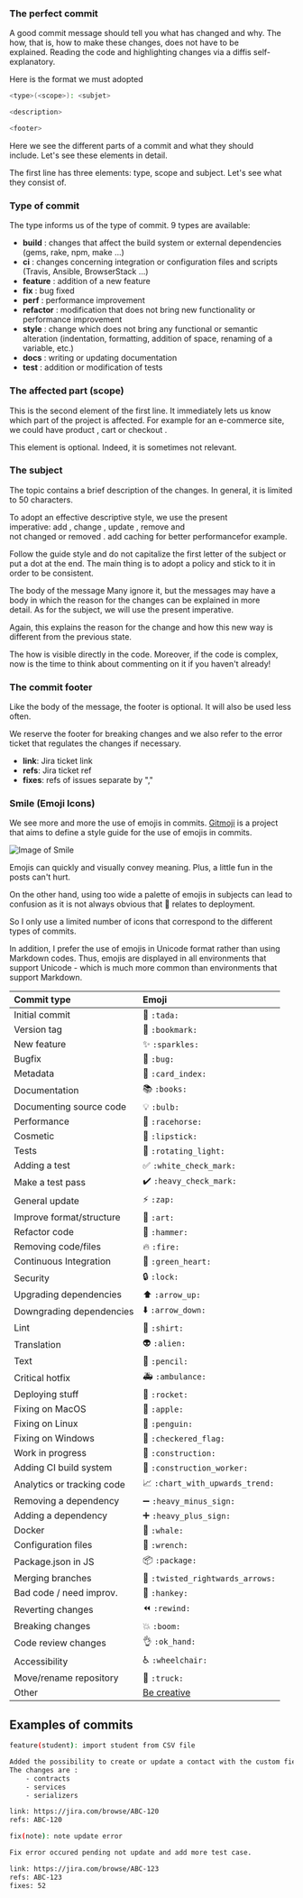 ### The perfect commit
A good commit message should tell you what has changed and why. The how, that is, how to make these changes, does not have to be explained. Reading the code and highlighting changes via a diffis self-explanatory.


Here is the format we must adopted
```bash
<type>(<scope>): <subjet>

<description>

<footer>
```

Here we see the different parts of a commit and what they should include. Let's see these elements in detail.

The first line has three elements: type, scope and subject. Let's see what they consist of.


### Type of commit
The type informs us of the type of commit. 9 types are available:

- **build** : changes that affect the build system or external dependencies (gems, rake, npm, make ...)
- **ci** : changes concerning integration or configuration files and scripts (Travis, Ansible, BrowserStack ...)
- **feature** : addition of a new feature
- **fix** : bug fixed
- **perf** : performance improvement
- **refactor** : modification that does not bring new functionality or performance improvement
- **style** : change which does not bring any functional or semantic alteration (indentation, formatting, addition of space, renaming of a variable, etc.)
- **docs** : writing or updating documentation
- **test** : addition or modification of tests


### The affected part (**scope**)
This is the second element of the first line. It immediately lets us know which part of the project is affected. For example for an e-commerce site, we could have product , cart or checkout .

This element is optional. Indeed, it is sometimes not relevant.

### The subject
The topic contains a brief description of the changes. In general, it is limited to 50 characters.

To adopt an effective descriptive style, we use the present imperative: add , change , update , remove and not changed or removed . add caching for better performancefor example.

Follow the guide style and do not capitalize the first letter of the subject or put a dot at the end. The main thing is to adopt a policy and stick to it in order to be consistent.

The body of the message
Many ignore it, but the messages may have a body in which the reason for the changes can be explained in more detail. As for the subject, we will use the present imperative.

Again, this explains the reason for the change and how this new way is different from the previous state.

The how is visible directly in the code. Moreover, if the code is complex, now is the time to think about commenting on it if you haven't already!

### The commit footer
Like the body of the message, the footer is optional. It will also be used less often.

We reserve the footer for breaking changes and we also refer to the error ticket that regulates the changes if necessary.



- **link**: Jira ticket link
- **refs**: Jira ticket ref
- **fixes**: refs of issues separate by ","


### Smile (Emoji Icons)
We see more and more the use of emojis in commits. [Gitmoji](https://gitmoji.carloscuesta.me/) is a project that aims to define a style guide for the use of emojis in commits.

![Image of Smile](https://github.com/jackiedo91/ruby_and_rails_templates/blob/master/docs/images/git-emojis-hooks.png)

Emojis can quickly and visually convey meaning. Plus, a little fun in the posts can't hurt.

On the other hand, using too wide a palette of emojis in subjects can lead to confusion as it is not always obvious that 🚀 relates to deployment.

So I only use a limited number of icons that correspond to the different types of commits.

In addition, I prefer the use of emojis in Unicode format rather than using Markdown codes. Thus, emojis are displayed in all environments that support Unicode - which is much more common than environments that support Markdown.

|   Commit type              | Emoji                                         |
|:---------------------------|:----------------------------------------------|
| Initial commit             | :tada: `:tada:`                               |
| Version tag                | :bookmark: `:bookmark:`                       |
| New feature                | :sparkles: `:sparkles:`                       |
| Bugfix                     | :bug: `:bug:`                                 |
| Metadata                   | :card_index: `:card_index:`                   |
| Documentation              | :books: `:books:`                             |
| Documenting source code    | :bulb: `:bulb:`                               |
| Performance                | :racehorse: `:racehorse:`                     |
| Cosmetic                   | :lipstick: `:lipstick:`                       |
| Tests                      | :rotating_light: `:rotating_light:`           |
| Adding a test              | :white_check_mark: `:white_check_mark:`       |
| Make a test pass           | :heavy_check_mark: `:heavy_check_mark:`       |
| General update             | :zap: `:zap:`                                 |
| Improve format/structure   | :art: `:art:`                                 |
| Refactor code              | :hammer: `:hammer:`                           |
| Removing code/files        | :fire: `:fire:`                               |
| Continuous Integration     | :green_heart: `:green_heart:`                 |
| Security                   | :lock: `:lock:`                               |
| Upgrading dependencies     | :arrow_up: `:arrow_up:`                       |
| Downgrading dependencies   | :arrow_down: `:arrow_down:`                   |
| Lint                       | :shirt: `:shirt:`                             |
| Translation                | :alien: `:alien:`                             |
| Text                       | :pencil: `:pencil:`                           |
| Critical hotfix            | :ambulance: `:ambulance:`                     |
| Deploying stuff            | :rocket: `:rocket:`                           |
| Fixing on MacOS            | :apple: `:apple:`                             |
| Fixing on Linux            | :penguin: `:penguin:`                         |
| Fixing on Windows          | :checkered_flag: `:checkered_flag:`           |
| Work in progress           | :construction:  `:construction:`              |
| Adding CI build system     | :construction_worker: `:construction_worker:` |
| Analytics or tracking code | :chart_with_upwards_trend: `:chart_with_upwards_trend:` |
| Removing a dependency      | :heavy_minus_sign: `:heavy_minus_sign:`       |
| Adding a dependency        | :heavy_plus_sign: `:heavy_plus_sign:`         |
| Docker                     | :whale: `:whale:`                             |
| Configuration files        | :wrench: `:wrench:`                           |
| Package.json in JS         | :package: `:package:`                         |
| Merging branches           | :twisted_rightwards_arrows: `:twisted_rightwards_arrows:` |
| Bad code / need improv.    | :hankey: `:hankey:`                           |
| Reverting changes          | :rewind: `:rewind:`                           |
| Breaking changes           | :boom: `:boom:`                               |
| Code review changes        | :ok_hand: `:ok_hand:`                         |
| Accessibility              | :wheelchair: `:wheelchair:`                   |
| Move/rename repository     | :truck: `:truck:`                             |
| Other                      | [Be creative](http://www.emoji-cheat-sheet.com/)  |


## Examples of commits

```bash
feature(student): import student from CSV file

Added the possibility to create or update a contact with the custom fields.
The changes are :
    - contracts
    - services
    - serializers

link: https://jira.com/browse/ABC-120
refs: ABC-120
```


```bash
fix(note): note update error

Fix error occured pending not update and add more test case.

link: https://jira.com/browse/ABC-123
refs: ABC-123
fixes: 52
```

